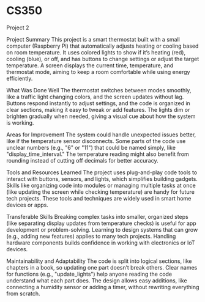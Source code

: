 # CS350
Project 2

Project Summary
This project is a smart thermostat built with a small computer (Raspberry Pi) that automatically adjusts heating or cooling based on room temperature. It uses colored lights to show if it’s heating (red), cooling (blue), or off, and has buttons to change settings or adjust the target temperature. A screen displays the current time, temperature, and thermostat mode, aiming to keep a room comfortable while using energy efficiently.

What Was Done Well
The thermostat switches between modes smoothly, like a traffic light changing colors, and the screen updates without lag. Buttons respond instantly to adjust settings, and the code is organized in clear sections, making it easy to tweak or add features. The lights dim or brighten gradually when needed, giving a visual cue about how the system is working.

Areas for Improvement
The system could handle unexpected issues better, like if the temperature sensor disconnects. Some parts of the code use unclear numbers (e.g., "6" or "11") that could be named simply, like "display_time_interval." The temperature reading might also benefit from rounding instead of cutting off decimals for better accuracy.

Tools and Resources Learned
The project uses plug-and-play code tools to interact with buttons, sensors, and lights, which simplifies building gadgets. Skills like organizing code into modules or managing multiple tasks at once (like updating the screen while checking temperature) are handy for future tech projects. These tools and techniques are widely used in smart home devices or apps.

Transferable Skills
Breaking complex tasks into smaller, organized steps (like separating display updates from temperature checks) is useful for app development or problem-solving. Learning to design systems that can grow (e.g., adding new features) applies to many tech projects. Handling hardware components builds confidence in working with electronics or IoT devices.

Maintainability and Adaptability
The code is split into logical sections, like chapters in a book, so updating one part doesn’t break others. Clear names for functions (e.g., "update_lights") help anyone reading the code understand what each part does. The design allows easy additions, like connecting a humidity sensor or adding a timer, without rewriting everything from scratch.
